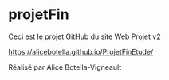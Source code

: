 # projetFin

Ceci est le projet GitHub du site Web
Projet v2

https://alicebotella.github.io/ProjetFinEtude/


Réalisé par Alice Botella-Vigneault